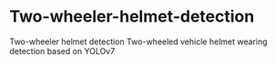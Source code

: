 # Two-wheeler-helmet-detection
Two-wheeler helmet detection
Two-wheeled vehicle helmet wearing detection based on YOLOv7
